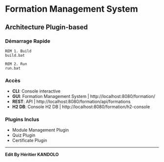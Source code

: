 # Formation Management System

## Architecture Plugin-based

### Démarrage Rapide

```batch
REM 1. Build
build.bat

REM 2. Run
run.bat
```

### Accès
- **CLI**: Console interactive
- **GUI**: Formation Management System | http://localhost:8080/formation/
- **REST**: API | http://localhost:8080/formation/api/formations
- **H2 DB**: Console H2 DB | http://localhost:8080/formation/h2-console

### Plugins Inclus
- Module Management Plugin
- Quiz Plugin  
- Certificate Plugin

---
**Edit By Héritier KANDOLO**

